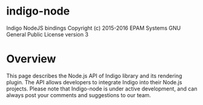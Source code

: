 # indigo-node
Indigo NodeJS bindings
Copyright (c) 2015-2016 EPAM Systems GNU General Public License version 3
# Overview
This page describes the Node.js API of Indigo library and its rendering plugin. The API allows developers to integrate Indigo into their Node.js projects. 
Please note that Indigo-node is under active development, and can always post your comments and suggestions to our team.

